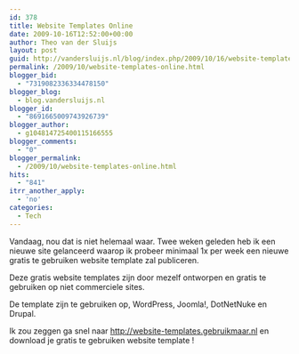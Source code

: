 ```yaml
---
id: 378
title: Website Templates Online
date: 2009-10-16T12:52:00+00:00
author: Theo van der Sluijs
layout: post
guid: http://vandersluijs.nl/blog/index.php/2009/10/16/website-templates-online/
permalink: /2009/10/website-templates-online.html
blogger_bid:
  - "7319082336334478150"
blogger_blog:
  - blog.vandersluijs.nl
blogger_id:
  - "8691665009743926739"
blogger_author:
  - g104814725400115166555
blogger_comments:
  - "0"
blogger_permalink:
  - /2009/10/website-templates-online.html
hits:
  - "841"
itrr_another_apply:
  - 'no'
categories:
  - Tech
---
```

Vandaag, nou dat is niet helemaal waar. Twee weken geleden heb ik een nieuwe site gelanceerd waarop ik probeer minimaal 1x per week een nieuwe gratis te gebruiken website template zal publiceren.

Deze gratis website templates zijn door mezelf ontworpen en gratis te gebruiken op niet commerciele sites.

De template zijn te gebruiken op, WordPress, Joomla!, DotNetNuke en Drupal.

Ik zou zeggen ga snel naar <http://website-templates.gebruikmaar.nl> en download je gratis te gebruiken website template !